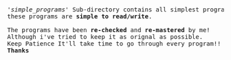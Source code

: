 
<pre> 
<i>'simple_programs'</i> Sub-directory contains all simplest programs,
these programs are <strong>simple to read/write</strong>.

The programs have been <strong>re-checked</strong> and <strong>re-mastered</strong> by me!
Although i've tried to keep it as orignal as possible.
Keep Patience It'll take time to go through every program!!
<b>Thanks</b>
</pre>
